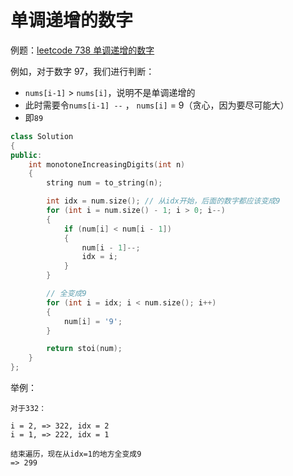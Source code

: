 # 单调递增的数字

例题：[leetcode 738 单调递增的数字](https://leetcode.cn/problems/monotone-increasing-digits/description/)

例如，对于数字 97，我们进行判断：

- `nums[i-1]` > `nums[i]`，说明不是单调递增的
- 此时需要令`nums[i-1] --` ， `nums[i]` = 9（贪心，因为要尽可能大）
- 即`89`

```cpp
class Solution
{
public:
    int monotoneIncreasingDigits(int n)
    {
        string num = to_string(n);

        int idx = num.size(); // 从idx开始，后面的数字都应该变成9
        for (int i = num.size() - 1; i > 0; i--)
        {
            if (num[i] < num[i - 1])
            {
                num[i - 1]--;
                idx = i;
            }
        }

        // 全变成9
        for (int i = idx; i < num.size(); i++)
        {
            num[i] = '9';
        }

        return stoi(num);
    }
};
```

举例：

```
对于332：

i = 2, => 322, idx = 2
i = 1, => 222, idx = 1

结束遍历，现在从idx=1的地方全变成9
=> 299
```
